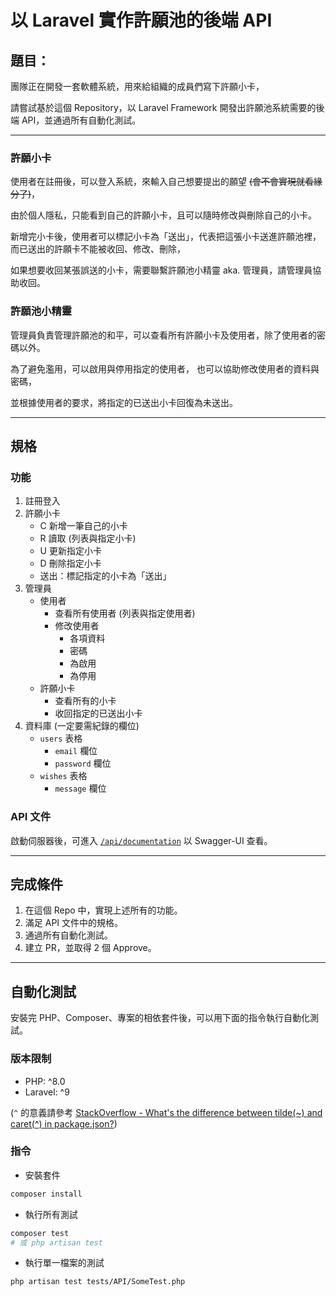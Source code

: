 # 以 Laravel 實作許願池的後端 API

## 題目：

團隊正在開發一套軟體系統，用來給組織的成員們寫下許願小卡，

請嘗試基於這個 Repository，以 Laravel Framework 開發出許願池系統需要的後端 API，並通過所有自動化測試。

---

### 許願小卡

使用者在註冊後，可以登入系統，來輸入自己想要提出的願望 ~~(會不會實現就看緣分了)~~，

由於個人隱私，只能看到自己的許願小卡，且可以隨時修改與刪除自己的小卡。

新增完小卡後，使用者可以標記小卡為「送出」，代表把這張小卡送進許願池裡，而已送出的許願卡不能被收回、修改、刪除，

如果想要收回某張誤送的小卡，需要聯繫許願池小精靈 aka. 管理員，請管理員協助收回。

### 許願池小精靈

管理員負責管理許願池的和平，可以查看所有許願小卡及使用者，除了使用者的密碼以外。

為了避免濫用，可以啟用與停用指定的使用者，
也可以協助修改使用者的資料與密碼，

並根據使用者的要求，將指定的已送出小卡回復為未送出。

---

## 規格

### 功能

1. 註冊登入
2. 許願小卡
    - C 新增一筆自己的小卡
    - R 讀取 (列表與指定小卡)
    - U 更新指定小卡
    - D 刪除指定小卡
    - 送出：標記指定的小卡為「送出」
3. 管理員
    - 使用者
        - 查看所有使用者 (列表與指定使用者)
        - 修改使用者
            - 各項資料
            - 密碼
            - 為啟用
            - 為停用
    - 許願小卡
        - 查看所有的小卡
        - 收回指定的已送出小卡
4. 資料庫 (一定要需紀錄的欄位)
    - `users` 表格
        - `email` 欄位
        - `password` 欄位
    - `wishes` 表格
        - `message` 欄位

### API 文件

啟動伺服器後，可進入 [`/api/documentation`](http://localhost:8000/api/documentation) 以 Swagger-UI 查看。

---

## 完成條件

1. 在這個 Repo 中，實現上述所有的功能。
1. 滿足 API 文件中的規格。
1. 通過所有自動化測試。
1. 建立 PR，並取得 2 個 Approve。

---

## 自動化測試

安裝完 PHP、Composer、專案的相依套件後，可以用下面的指令執行自動化測試。

### 版本限制

- PHP: ^8.0
- Laravel: ^9

(`^` 的意義請參考 [StackOverflow - What's the difference between tilde(~) and caret(^) in package.json?](https://stackoverflow.com/questions/22343224/whats-the-difference-between-tilde-and-caret-in-package-json/22345808))

### 指令

- 安裝套件
```bash
composer install
```

- 執行所有測試
```bash
composer test
# 或 php artisan test
```

- 執行單一檔案的測試
```bash
php artisan test tests/API/SomeTest.php
```
